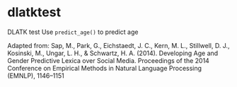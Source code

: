 # dlatktest
DLATK test
Use `predict_age()` to predict age

Adapted from:
Sap, M., Park, G., Eichstaedt, J. C., Kern, M. L., Stillwell, D. J., Kosinski, M., Ungar, L. H., & Schwartz, H. A. (2014). Developing Age and Gender Predictive Lexica over Social Media. Proceedings of the 2014 Conference on Empirical Methods in Natural Language Processing (EMNLP), 1146–1151
